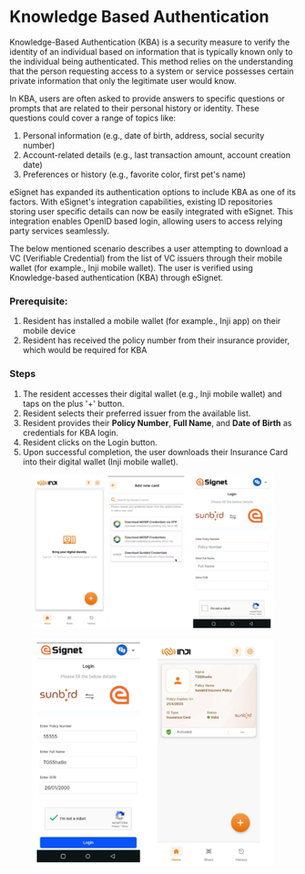 # Knowledge Based Authentication

Knowledge-Based Authentication (KBA) is a security measure to verify the identity of an individual based on information that is typically known only to the individual being authenticated. This method relies on the understanding that the person requesting access to a system or service possesses certain private information that only the legitimate user would know.

In KBA, users are often asked to provide answers to specific questions or prompts that are related to their personal history or identity. These questions could cover a range of topics like:

1. Personal information (e.g., date of birth, address, social security number)
2. Account-related details (e.g., last transaction amount, account creation date)
3. Preferences or history (e.g., favorite color, first pet's name)

eSignet has expanded its authentication options to include KBA as one of its factors. With eSignet's integration capabilities, existing ID repositories storing user specific details can now be easily integrated with eSignet. This integration enables OpenID based login, allowing users to access relying party services seamlessly.

The below mentioned scenario describes a user attempting to download a VC (Verifiable Credential) from the list of VC issuers through their mobile wallet (for example., Inji mobile wallet). The user is verified using Knowledge-based authentication (KBA) through eSignet.

### Prerequisite:

1. Resident has installed a mobile wallet (for example., Inji app) on their mobile device
2. Resident has received the policy number from their insurance provider, which would be required for KBA

### Steps

1. The resident accesses their digital wallet (e.g., Inji mobile wallet) and taps on the plus '+' button.
2. Resident selects their preferred issuer from the available list.
3. Resident provides their **Policy Number**, **Full Name**, and **Date of Birth** as credentials for KBA login.
4. Resident clicks on the Login button.
5. Upon successful completion, the user downloads their Insurance Card into their digital wallet (Inji mobile wallet).

<figure><img src="../.gitbook/assets/esignet_KBA.drawio.png" alt=""><figcaption></figcaption></figure>

<figure><img src="../.gitbook/assets/esignet_KBA_1.drawio.png" alt=""><figcaption></figcaption></figure>
